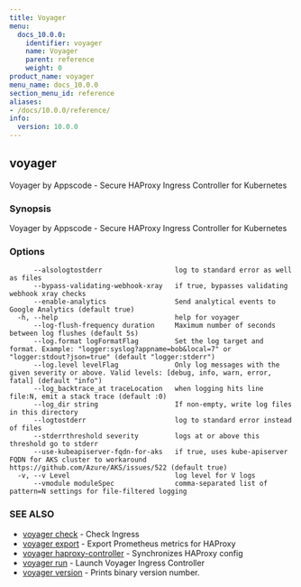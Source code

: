 ```yaml
---
title: Voyager
menu:
  docs_10.0.0:
    identifier: voyager
    name: Voyager
    parent: reference
    weight: 0
product_name: voyager
menu_name: docs_10.0.0
section_menu_id: reference
aliases:
- /docs/10.0.0/reference/
info:
  version: 10.0.0
---
```


## voyager

Voyager by Appscode - Secure HAProxy Ingress Controller for Kubernetes

### Synopsis

Voyager by Appscode - Secure HAProxy Ingress Controller for Kubernetes

### Options

```
      --alsologtostderr                  log to standard error as well as files
      --bypass-validating-webhook-xray   if true, bypasses validating webhook xray checks
      --enable-analytics                 Send analytical events to Google Analytics (default true)
  -h, --help                             help for voyager
      --log-flush-frequency duration     Maximum number of seconds between log flushes (default 5s)
      --log.format logFormatFlag         Set the log target and format. Example: "logger:syslog?appname=bob&local=7" or "logger:stdout?json=true" (default "logger:stderr")
      --log.level levelFlag              Only log messages with the given severity or above. Valid levels: [debug, info, warn, error, fatal] (default "info")
      --log_backtrace_at traceLocation   when logging hits line file:N, emit a stack trace (default :0)
      --log_dir string                   If non-empty, write log files in this directory
      --logtostderr                      log to standard error instead of files
      --stderrthreshold severity         logs at or above this threshold go to stderr
      --use-kubeapiserver-fqdn-for-aks   if true, uses kube-apiserver FQDN for AKS cluster to workaround https://github.com/Azure/AKS/issues/522 (default true)
  -v, --v Level                          log level for V logs
      --vmodule moduleSpec               comma-separated list of pattern=N settings for file-filtered logging
```

### SEE ALSO

* [voyager check](/docs/10.0.0/reference/voyager_check)	 - Check Ingress
* [voyager export](/docs/10.0.0/reference/voyager_export)	 - Export Prometheus metrics for HAProxy
* [voyager haproxy-controller](/docs/10.0.0/reference/voyager_haproxy-controller)	 - Synchronizes HAProxy config
* [voyager run](/docs/10.0.0/reference/voyager_run)	 - Launch Voyager Ingress Controller
* [voyager version](/docs/10.0.0/reference/voyager_version)	 - Prints binary version number.

